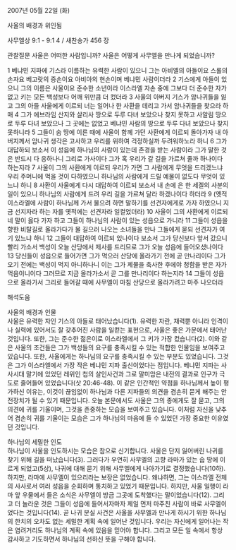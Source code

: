 2007년 05월 22일 (화)

사울의 배경과 위인됨



사무엘상 9:1 - 9:1 4 / 새찬송가 456 장


관찰질문
사울은 어떠한 사람입니까?
사울은 어떻게 사무엘을 만나게 되었습니까?

1 베냐민 지파에 기스라 이름하는 유력한 사람이 있으니 그는 아비엘의 아들이요 스롤의 손자요 베고랏의 증손이요 아비아의 현손이며 베냐민 사람이더라 2 기스에게 아들이 있으니 그의 이름은 사울이요 준수한 소년이라 이스라엘 자손 중에 그보다 더 준수한 자가 없고 키는 모든 백성보다 어깨 위만큼 더 컸더라 3 사울의 아버지 기스가 암나귀들을 잃고 그의 아들 사울에게 이르되 너는 일어나 한 사환을 데리고 가서 암나귀들을 찾으라 하매 4 그가 에브라임 산지와 살리사 땅으로 두루 다녀 보았으나 찾지 못하고 사알림 땅으로 두루 다녀 보았으나 그 곳에는 없었고 베냐민 사람의 땅으로 두루 다녀 보았으나 찾지 못하니라 5 그들이 숩 땅에 이른 때에 사울이 함께 가던 사환에게 이르되 돌아가자 내 아버지께서 암나귀 생각은 고사하고 우리를 위하여 걱정하실까 두려워하노라 하니 6 그가 대답하되 보소서 이 성읍에 하나님의 사람이 있는데 존경을 받는 사람이라 그가 말한 것은 반드시 다 응하나니 그리로 가사이다 그가 혹 우리가 갈 길을 가르쳐 줄까 하나이다 하는지라 
7 사울이 그의 사환에게 이르되 우리가 가면 그 사람에게 무엇을 드리겠느냐 우리 주머니에 먹을 것이 다하였으니 하나님의 사람에게 드릴 예물이 없도다 무엇이 있느냐 하니 8 사환이 사울에게 다시 대답하여 이르되 보소서 내 손에 은 한 세겔의 사분의 일이 있으니 하나님의 사람에게 드려 우리 길을 가르쳐 달라 하겠나이다 하더라 9 (옛적 이스라엘에 사람이 하나님께 가서 물으려 하면 말하기를 선견자에게로 가자 하였으니 지금 선지자라 하는 자를 옛적에는 선견자라 일컬었더라) 10 사울이 그의 사환에게 이르되 네 말이 옳다 가자 하고 그들이 하나님의 사람이 있는 성읍으로 가니라 11 그들이 성읍을 향한 비탈길로 올라가다가 물 길으러 나오는 소녀들을 만나 그들에게 묻되 선견자가 여기 있느냐 하니 12 그들이 대답하여 이르되 있나이다 보소서 그가 당신보다 앞서 갔으니 빨리 가소서 백성이 오늘 산당에서 제사를 드리므로 그가 오늘 성읍에 들어오셨나이다 13 당신들이 성읍으로 들어가면 그가 먹으러 산당에 올라가기 전에 곧 만나리이다 그가 오기 전에는 백성이 먹지 아니하나니 이는 그가 제물을 축사한 후에야 청함을 받은 자가 먹음이니이다 그러므로 지금 올라가소서 곧 그를 만나리이다 하는지라 14 그들이 성읍으로 올라가서 그리로 들어갈 때에 사무엘이 마침 산당으로 올라가려고 마주 나오더라

해석도움





사울의 배경과 인물  
사울은 유력한 자인 기스의 아들로 태어났습니다(1). 유력한 자란, 재력뿐 아니라 인격이나 실력에 있어서도 잘 갖추어진 사람을 일컫는 표현으로, 사울은 좋은 가문에서 태어난 것입니다. 또한, 그는 준수한 젊은이로 이스라엘에서 그 키가 가장 컸습니다(2). 이와 같은 사울의 조건들은 그가 백성들의 요구를 충족시킬 수 있는 적합한 인물임을 보여주고 있습니다. 또한, 사울에게는 하나님의 요구를 충족시킬 수 있는 부분도 있었습니다. 그것은 그가 이스라엘에서 가장 작은 베냐민 지파 출신이었다는 점입니다. 베냐민 지파는 사사시대 말기에 있었던 레위인 첩의 살인사건과 그로 말미암은 내전의 결과로 인구가 극도로 줄어들어 있었습니다(삿 20:46-48). 이 같은 인간적인 약점을 하나님께서 높이 평가하신 이유는, 이것이 끊임없이 하나님과 다른 지파들의 의견을 겸손히 묻게 해주는 안전장치가 될 수 있기 때문입니다. 오늘 본문에서도 사울은 그의 종에게도 잘 묻고, 그의 의견에 귀를 기울이며, 그것을 존중하는 모습을 보여주고 있습니다. 이처럼 자신을 낮추어 겸손히 귀를 기울이는 모습은 그가 하나님의 마음에 들 수 있었던 가장 중요한 이유였던 것입니다.     

하나님의 세밀한 인도  
하나님이 사울을 인도하시는 모습은 참으로 신기합니다. 사울은 단지 잃어버린 나귀를 찾기 위해 길을 떠났습니다(3). 그러다가 우연히 사무엘의 고향 라마가 있는 숩 땅에 이르게 되었고(5상), 나귀에 대해 묻기 위해 사무엘에게 나아가기로 결정했습니다(10하). 하지만, 라마에 사무엘이 있으리라는 보장은 없었습니다. 왜냐하면, 그는 이스라엘 전체의 사사로서 여러 성읍을 순회하며 통치하고 있었기 때문입니다. 하지만, 사울 일행이 라마 앞 우물에서 들은 소식은 사무엘이 방금 그곳에 도착했다는 말이었습니다(12). 그리고 더 놀라운 것은 그들이 성읍에 들어서자마자 제일 먼저 마주친 사람이 바로 사무엘이었다는 것입니다(14). 곧 나귀 분실 사건은 사울을 사무엘과 만나게 하시기 위한 하나님의 한치의 오차도 없는 세밀한 계획 속에 일어난 것입니다. 우리는 자신에게 일어나는 작은 염려거리도 하나님의 계획 속에 있음을 믿어야 합니다. 그리고 모든 일 속에서 항상 감사하고 기도하면서 하나님의 선하신 뜻을 구해야 합니다.